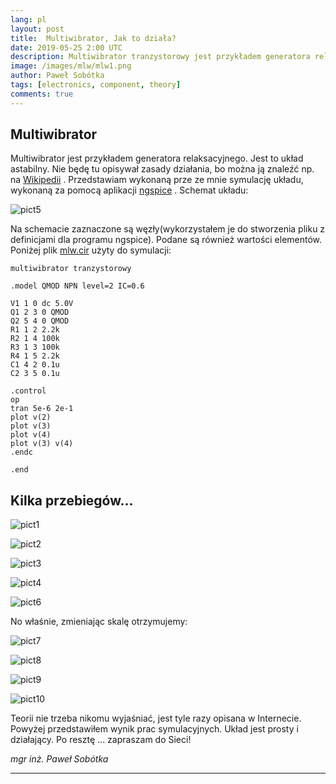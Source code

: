 ```yaml
---
lang: pl
layout: post
title:  Multiwibrator, Jak to działa?
date: 2019-05-25 2:00 UTC 
description: Multiwibrator tranzystorowy jest przykładem generatora relaksacyjnego ... We wpisie przykład wykonanej symulacji.
image: /images/mlw/mlw1.png
author: Paweł Sobótka
tags: [electronics, component, theory]
comments: true
---
```


## Multiwibrator

Multiwibrator jest przykładem generatora relaksacyjnego. Jest to układ astabilny. Nie będę tu opisywał zasady działania, bo można ją znaleźć np. na [Wikipedii](https://pl.wikipedia.org/wiki/Multiwibrator "Multiwibrator") . Przedstawiam wykonaną prze ze mnie symulację układu, wykonaną za pomocą aplikacji [ngspice](http://ngspice.sourceforge.net/ "ngspice") . Schemat układu:

![pict5]({{site.url}}{{site.baseurl}}/images/mlw/pict5.png)

Na schemacie zaznaczone są węzły(wykorzystałem je do stworzenia pliku z definicjami dla programu ngspice). Podane są również wartości elementów. Poniżej plik [mlw.cir](https://github.com/majsterklepka/hrl/blob/master/spice/mlw.cir "file used for simulation") użyty do symulacji:

```
multiwibrator tranzystorowy

.model QMOD NPN level=2 IC=0.6

V1 1 0 dc 5.0V
Q1 2 3 0 QMOD	
Q2 5 4 0 QMOD
R1 1 2 2.2k 
R2 1 4 100k
R3 1 3 100k
R4 1 5 2.2k
C1 4 2 0.1u
C2 3 5 0.1u

.control
op
tran 5e-6 2e-1 
plot v(2)
plot v(3)
plot v(4)
plot v(3) v(4) 
.endc

.end
```
## Kilka przebiegów...

![pict1]({{site.url}}{{site.baseurl}}/images/mlw/pict1.png) 

![pict2]({{site.url}}{{site.baseurl}}/images/mlw/pict2.png)

![pict3]({{site.url}}{{site.baseurl}}/images/mlw/pict3.png)

![pict4]({{site.url}}{{site.baseurl}}/images/mlw/pict4.png)

![pict6]({{site.url}}{{site.baseurl}}/images/mlw/pict6.png)

No właśnie, zmieniając skalę otrzymujemy:

![pict7]({{site.url}}{{site.baseurl}}/images/mlw/pict7.png)

![pict8]({{site.url}}{{site.baseurl}}/images/mlw/pict8.png)

![pict9]({{site.url}}{{site.baseurl}}/images/mlw/pict9.png)

![pict10]({{site.url}}{{site.baseurl}}/images/mlw/pict10.png)


Teorii nie trzeba nikomu wyjaśniać, jest tyle razy opisana w Internecie. Powyżej przedstawiłem wynik prac symulacyjnych. Układ jest prosty i działający. Po resztę ... zapraszam do Sieci!

_mgr inż. Paweł Sobótka_
- - - 
